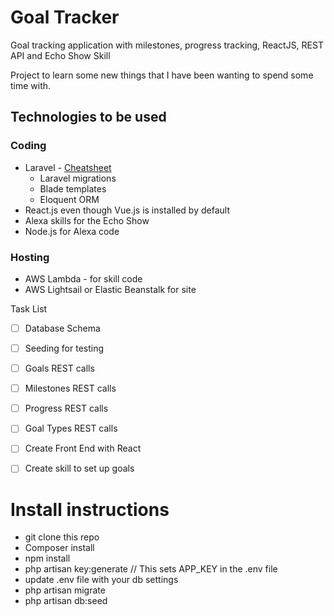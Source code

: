 # Goal Tracker
Goal tracking application with milestones, progress tracking, ReactJS, REST API and Echo Show Skill

Project to learn some new things that I have been wanting to spend some time with.

## Technologies to be used
### Coding
- Laravel - [Cheatsheet](laravel.md)
  - Laravel migrations
  - Blade templates
  - Eloquent ORM
- React.js even though Vue.js is installed by default
- Alexa skills for the Echo Show 
- Node.js for Alexa code
### Hosting
- AWS Lambda - for skill code
- AWS Lightsail or Elastic Beanstalk for site

Task List
- [ ] Database Schema
- [ ] Seeding for testing
- [ ] Goals REST calls
- [ ] Milestones REST calls 
- [ ] Progress REST calls 
- [ ] Goal Types REST calls 
- [ ] Create Front End with React
- [ ] Create skill to set up goals


# Install instructions
- git clone this repo
- Composer install
- npm install
- php artisan key:generate  // This sets APP_KEY in the .env file
- update .env file with your db settings
- php artisan migrate
- php artisan db:seed
